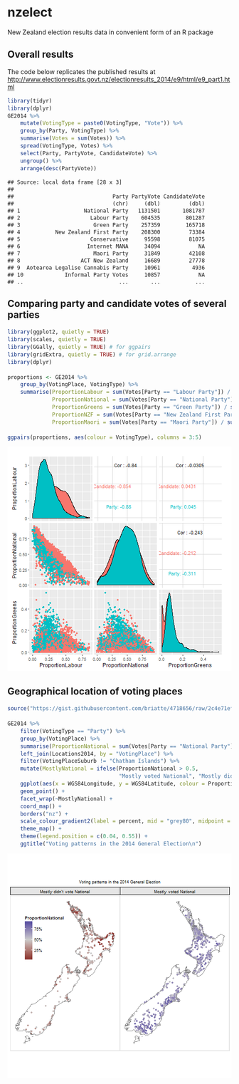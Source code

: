 # nzelect
New Zealand election results data in convenient form of an R package


## Overall results
The code below replicates the published results at http://www.electionresults.govt.nz/electionresults_2014/e9/html/e9_part1.html

```r
library(tidyr)
library(dplyr)
GE2014 %>%
    mutate(VotingType = paste0(VotingType, "Vote")) %>%
    group_by(Party, VotingType) %>%
    summarise(Votes = sum(Votes)) %>%
    spread(VotingType, Votes) %>%
    select(Party, PartyVote, CandidateVote) %>%
    ungroup() %>%
    arrange(desc(PartyVote))
```

```
## Source: local data frame [28 x 3]
## 
##                               Party PartyVote CandidateVote
##                               (chr)     (dbl)         (dbl)
## 1                    National Party   1131501       1081787
## 2                      Labour Party    604535        801287
## 3                       Green Party    257359        165718
## 4           New Zealand First Party    208300         73384
## 5                      Conservative     95598         81075
## 6                     Internet MANA     34094            NA
## 7                       Maori Party     31849         42108
## 8                   ACT New Zealand     16689         27778
## 9  Aotearoa Legalise Cannabis Party     10961          4936
## 10             Informal Party Votes     10857            NA
## ..                              ...       ...           ...
```


## Comparing party and candidate votes of several parties

```r
library(ggplot2, quietly = TRUE)
library(scales, quietly = TRUE)
library(GGally, quietly = TRUE) # for ggpairs
library(gridExtra, quietly = TRUE) # for grid.arrange
library(dplyr)

proportions <- GE2014 %>%
    group_by(VotingPlace, VotingType) %>%
    summarise(ProportionLabour = sum(Votes[Party == "Labour Party"]) / sum(Votes),
              ProportionNational = sum(Votes[Party == "National Party"]) / sum(Votes),
              ProportionGreens = sum(Votes[Party == "Green Party"]) / sum(Votes),
              ProportionNZF = sum(Votes[Party == "New Zealand First Party"]) / sum(Votes),
              ProportionMaori = sum(Votes[Party == "Maori Party"]) / sum(Votes))

ggpairs(proportions, aes(colour = VotingType), columns = 3:5)
```

![plot of chunk unnamed-chunk-2](figure/unnamed-chunk-2-1.png)



## Geographical location of voting places

```r
source("https://gist.githubusercontent.com/briatte/4718656/raw/2c4e71efe6d46f37e7ea264f5c9e1610511bcb09/ggplot2-map-theme.R")

GE2014 %>%
    filter(VotingType == "Party") %>%
    group_by(VotingPlace) %>%
    summarise(ProportionNational = sum(Votes[Party == "National Party"] / sum(Votes))) %>%
    left_join(Locations2014, by = "VotingPlace") %>%
    filter(VotingPlaceSuburb != "Chatham Islands") %>%
    mutate(MostlyNational = ifelse(ProportionNational > 0.5, 
                                   "Mostly voted National", "Mostly didn't vote National")) %>%
    ggplot(aes(x = WGS84Longitude, y = WGS84Latitude, colour = ProportionNational)) +
    geom_point() +
    facet_wrap(~MostlyNational) +
    coord_map() +
    borders("nz") +
    scale_colour_gradient2(label = percent, mid = "grey80", midpoint = 0.5) +
    theme_map() +
    theme(legend.position = c(0.04, 0.55)) +
    ggtitle("Voting patterns in the 2014 General Election\n")
```

![plot of chunk unnamed-chunk-3](figure/unnamed-chunk-3-1.png)

